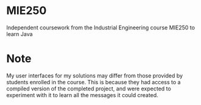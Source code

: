 # MIE250
Independent coursework from the Industrial Engineering course MIE250 to learn Java

# Note
My user interfaces for my solutions may differ from those provided by students enrolled in the course. This is because they had access to a compiled version of the completed project, and were expected to experiment with it to learn all the messages it could created.
